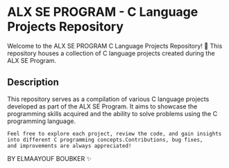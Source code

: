 # ALX SE PROGRAM - C Language Projects Repository

Welcome to the ALX SE PROGRAM C Language Projects Repository! 🎉 This repository houses a collection of C language projects created during the ALX SE Program.

## Description

This repository serves as a compilation of various C language projects developed as part of the ALX SE Program. It aims to showcase the programming skills acquired and the ability to solve problems using the C programming language.

	Feel free to explore each project, review the code, and gain insights
	into different C programming concepts.Contributions, bug fixes,
	and improvements are always appreciated!

BY ELMAAYOUF BOUBKER ✨
